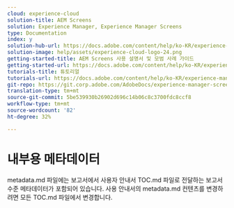 ```yaml
---
cloud: experience-cloud
solution-title: AEM Screens
solution: Experience Manager, Experience Manager Screens
type: Documentation
index: y
solution-hub-url: https://docs.adobe.com/content/help/ko-KR/experience-manager-screens/user-guide/aem-screens-introduction.html
solution-image: help/assets/experience-cloud-logo-24.png
getting-started-title: AEM Screens 사용 설명서 및 모범 사례 가이드
getting-started-url: https://docs.adobe.com/content/help/ko-KR/experience-manager-screens/user-guide/aem-screens-introduction.html
tutorials-title: 튜토리얼
tutorials-url: https://docs.adobe.com/content/help/ko-KR/experience-manager-screens/using/about-guide.html
git-repo: https://git.corp.adobe.com/AdobeDocs/experience-manager-screens.ko-KR
translation-type: tm+mt
source-git-commit: 5be539930b26902d696c14b06c8c3700fdc8ccf8
workflow-type: tm+mt
source-wordcount: '82'
ht-degree: 32%

---
```



# 내부용 메타데이터

metadata.md 파일에는 보고서에서 사용자 안내서 TOC.md 파일로 전달하는 보고서 수준 메타데이터가 포함되어 있습니다. 사용 안내서의 metadata.md 컨텐츠를 변경하려면 모든 TOC.md 파일에서 변경합니다.

